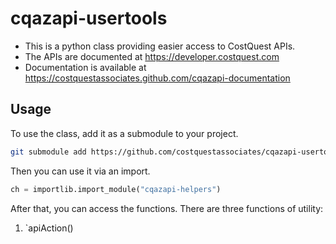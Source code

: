 # cqazapi-usertools

* This is a python class providing easier access to CostQuest APIs.
* The APIs are documented at https://developer.costquest.com
* Documentation is available at https://costquestassociates.github.com/cqazapi-documentation

## Usage

To use the class, add it as a submodule to your project.
```bash
git submodule add https://github.com/costquestassociates/cqazapi-usertools
```

Then you can use it via an import.
```python
ch = importlib.import_module("cqazapi-helpers")
```

After that, you can access the functions. There are three functions of utility:

1. `apiAction()